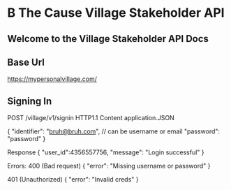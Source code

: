 # B The Cause Village Stakeholder API

## Welcome to the Village Stakeholder API Docs

## Base Url
https://mypersonalvillage.com/

## Signing In
POST /village/v1/signin HTTP1.1
Content application.JSON

{
    "identifier": "bruh@bruh.com", // can be username or email
    "password": "password"
}

Response
{
    "user_id":4356557756,
    "message": "Login successful"
}

Errors:
400 (Bad request)
{
    "error": "Missing username or password"
}

401 (Unauthorized)
{
    "error": "Invalid creds"
}